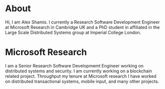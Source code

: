 About
===
Hi, I am Alex Shamis. I currently a Research Software Development Engineer at Microsoft Research in Cambridge UK and a PhD student in affiliated in the Large Scale Distributed Systems group at Imperial College London.

Microsoft Research
======
I am a Senior Research Software Developmemt Engineer working on distributed systems and security. I am currently working on a blockchain related project. Throughput my tenure at Microsoft research I have worked on distributed transactional systems, mobile input, and many other projects.
